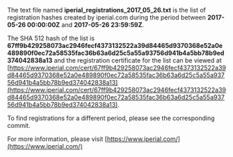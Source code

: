 The text file named **iperial_registrations_2017_05_26.txt** is the list of registration hashes created by iperial.com during the period between **2017-05-26 00:00:00Z** and **2017-05-26 23:59:59Z**.

The SHA 512 hash of the list is **67ff9b429258073ac2946fecf4373132522a39d84465d9370368e52a0e489890f0ec72a58535fac36b63a6d25c5a55a93756d941b4a5bb78b9ed374042838a13** and the registration certificate for the list can be viewed at [https://www.iperial.com/cert/67ff9b429258073ac2946fecf4373132522a39d84465d9370368e52a0e489890f0ec72a58535fac36b63a6d25c5a55a93756d941b4a5bb78b9ed374042838a13](https://www.iperial.com/cert/67ff9b429258073ac2946fecf4373132522a39d84465d9370368e52a0e489890f0ec72a58535fac36b63a6d25c5a55a93756d941b4a5bb78b9ed374042838a13).

To find registrations for a different period, please see the corresponding commit.

For more information, please visit [https://www.iperial.com/](https://www.iperial.com/)
